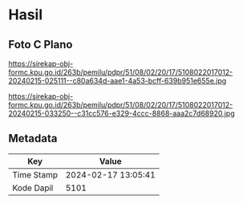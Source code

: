 # Hasil

## Foto C Plano

https://sirekap-obj-formc.kpu.go.id/263b/pemilu/pdpr/51/08/02/20/17/5108022017012-20240215-025111--c80a634d-aae1-4a53-bcff-639b951e655e.jpg

https://sirekap-obj-formc.kpu.go.id/263b/pemilu/pdpr/51/08/02/20/17/5108022017012-20240215-033250--c31cc576-e329-4ccc-8868-aaa2c7d68920.jpg


## Metadata

| Key        | Value               |
| ---------- | ------------------- |
| Time Stamp | 2024-02-17 13:05:41 |
| Kode Dapil | 5101                |




